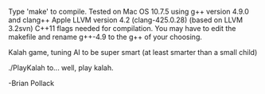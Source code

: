 Type 'make' to compile.  Tested on Mac OS 10.7.5 using g++ version 4.9.0
and clang++ Apple LLVM version 4.2 (clang-425.0.28) (based on LLVM 3.2svn)
C++11 flags needed for compilation.  You may have to edit the makefile and rename g++-4.9 to the g++ of your choosing.

Kalah game, tuning AI to be super smart (at least smarter than a small child)

./PlayKalah to... well, play kalah.


-Brian Pollack
